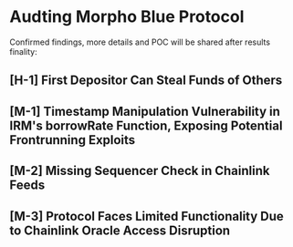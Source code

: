 # Audting Morpho Blue Protocol

Confirmed findings, more details and POC will be shared after results finality:
## [H-1] **First Depositor Can Steal Funds of Others** 

## [M-1] **Timestamp Manipulation Vulnerability in IRM's borrowRate Function, Exposing Potential Frontrunning Exploits** 

## [M-2] **Missing Sequencer Check in Chainlink Feeds** 

## [M-3] **Protocol Faces Limited Functionality Due to Chainlink Oracle Access Disruption** 
